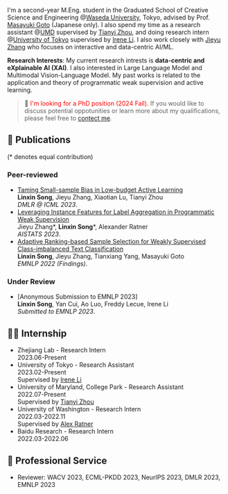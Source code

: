 I'm a second-year M.Eng. student in the Graduated School of Creative Science and Engineering @[Waseda University](https://www.waseda.jp/top/en/), Tokyo, advised by Prof. [Masayuki Goto](http://www.it.mgmt.waseda.ac.jp/) (Japanese only). I also spend my time as a research assistant @[UMD](https://www.umd.edu/) supervised by [Tianyi Zhou](https://tianyizhou.github.io/), and doing research intern @[University of Tokyo](https://www.u-tokyo.ac.jp/en/) supervised by [Irene Li](https://ireneli.eu/). I also work closely with [Jieyu Zhang](https://jieyuz2.github.io/) who focuses on interactive and data-centric AI/ML.

**Research Interests**: My current research intrests is **data-centric and eXplainable AI (XAI)**. I also interested in Large Language Model and Multimodal Vision-Language Model. My past works is related to the application and theory of programmatic weak supervision and active learning.

> 📢 <span style="color:red">I'm looking for a PhD position (2024 Fall).</span> If you would like to discuss potential oppotunities or learn more about my qualifications, please feel free to [contect me](mailto:songlx.imse.gt@ruri.waseda.jp).

## 📝 Publications
(\* denotes equal contribution)
### Peer-reviewed
- [Taming Small-sample Bias in Low-budget Active Learning]()
<br>**Linxin Song**, Jieyu Zhang, Xiaotian Lu, Tianyi Zhou
<br>*DMLR @ ICML 2023*.
- [Leveraging Instance Features for Label Aggregation in Programmatic Weak Supervision](https://proceedings.mlr.press/v206/zhang23a.html)
<br>Jieyu Zhang\*, **Linxin Song**\*, Alexander Ratner
<br>*AISTATS 2023*.
- [Adaptive Ranking-based Sample Selection for Weakly Supervised Class-imbalanced Text Classification
](https://aclanthology.org/2022.findings-emnlp.119/)
<br>**Linxin Song**, Jieyu Zhang, Tianxiang Yang, Masayuki Goto
<br>*EMNLP 2022 (Findings)*.

### Under Review
- [Anonymous Submission to EMNLP 2023]
<br>**Linxin Song**, Yan Cui, Ao Luo, Freddy Lecue, Irene Li
<br>*Submitted to EMNLP 2023*.


## 👨‍💻 Internship
- Zhejiang Lab - Research Intern
<br> 2023.06-Present
- University of Tokyo - Research Assistant
<br> 2023.02-Present
<br> Supervised by [Irene Li](https://ireneli.eu/)
- University of Maryland, College Park - Research Assistant
<br> 2022.07-Present
<br> Supervised by [Tianyi Zhou](https://tianyizhou.github.io/)
- University of Washington - Research Intern
<br> 2022.03-2022.11
<br> Supervised by [Alex Ratner](https://ajratner.github.io/)
- Baidu Research - Research Intern
<br> 2022.03-2022.06


## 🏅 Professional Service
- Reviewer: WACV 2023, ECML-PKDD 2023, NeurIPS 2023, DMLR 2023, EMNLP 2023
